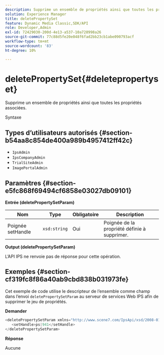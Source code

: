 ```yaml
---
description: Supprime un ensemble de propriétés ainsi que toutes les propriétés associées.
solution: Experience Manager
title: deletePropertySet
feature: Dynamic Media Classic,SDK/API
role: Developer,Admin
exl-id: 72429030-200d-4e13-a537-10a728998a26
source-git-commit: 77c88d5fe20e048f6fad2bb23cb1abe090793acf
workflow-type: tm+mt
source-wordcount: '83'
ht-degree: 10%

---
```


# deletePropertySet{#deletepropertyset}

Supprime un ensemble de propriétés ainsi que toutes les propriétés associées.

Syntaxe

## Types d’utilisateurs autorisés {#section-b54aa8c854de400a989b4957412ff42c}

* `IpsAdmin`
* `IpsCompanyAdmin`
* `TrialSiteAdmin`
* `ImagePortalAdmin`

## Paramètres {#section-e5fc868f69494cf6858e03027db09101}

**Entrée (deletePropertySetParam)**

| Nom | Type | Obligatoire | Description |
|---|---|---|---|
| Poignée setHandle | `xsd:string` | Oui | Poignée de la propriété définie à supprimer. |

**Output (deletePropertySetParam)**

L’API IPS ne renvoie pas de réponse pour cette opération.

## Exemples {#section-cf319fc8f86a40ab9cbd838b031973fe}

Cet exemple de code utilise le descripteur de l’ensemble comme champ dans l’envoi `deletePropertySetParam` au serveur de services Web IPS afin de supprimer le jeu de propriétés.

**Demander**

```java
<deletePropertySetParam xmlns="http://www.scene7.com/IpsApi/xsd/2008-01-15">
   <setHandle>ps|941</setHandle>
</deletePropertySetParam>
```

**Réponse**

Aucune
